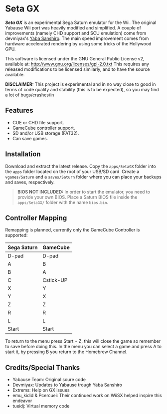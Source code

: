 # Seta GX

**_Seta GX_** is an experimental Sega Saturn emulator for the Wii. The original Yabause Wii port was heavily modified and simplified. A couple of improvements (namely CHD support and SCU emulation) come from devmiyax's [Yaba Sanshiro](https://github.com/devmiyax/yabause). The main speed improvement comes from hardware accelerated rendering by using some tricks of the Hollywood GPU.

This software is licensed under the GNU General Public License v2, available at: http://www.gnu.org/licenses/gpl-2.0.txt This requires any released modifications to be licensed similarly, and to have the source available.

**DISCLAIMER:** This project is experimental and in no way close to good in terms of code quality and stability (this is to be expected), so you may find a lot of bugs/crashes/in

## Features

- CUE or CHD file support.
- GameCube controller support.
- SD and/or USB storage (FAT32).
- Can save games.

## Installation

Download and extract the latest release. Copy the `apps/SetaGX` folder into the `apps` folder located on the root of your USB/SD card. Create a `vgames/Saturn` and a `saves/Saturn` folder where you can place your backups and saves, respectively.

> **BIOS NOT INCLUDED:** In order to start the emulator, you need to provide your own BIOS. Place a Saturn BIOS file inside the `apps/SetaGX/` folder with the name `bios.bin`.

## Controller Mapping

Remapping is planned, currently only the GameCube Controller is supported:

| Sega Saturn | GameCube  |
|-------------|-----------|
| D-pad       | D-pad     |
| A           | B         |
| B           | A         |
| C           | Cstick-UP |
| X           | Y         |
| Y           | X         |
| Z           | Z         |
| R           | R         |
| L           | L         |
| Start       | Start     |

To return to the menu press Start + Z, this will close the game so remember to save before doing this. In the menu you can select a game and press A to start it, by pressing B you return to the Homebrew Channel.

## Credits/Special Thanks

- Yabause Team: Original soure code
- Devmiyax: Updates to Yabause trough Yaba Sanshiro
- Extrems: Help on GX issues
- emu_kidid & Pcercuei: Their continued work on WiiSX helped inspire this endeavor
- tueidj: Virtual memory code
